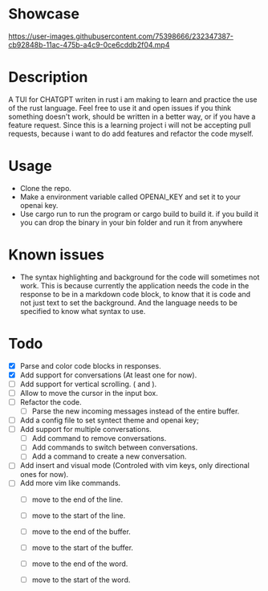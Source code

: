 Showcase
==============================

https://user-images.githubusercontent.com/75398666/232347387-cb92848b-11ac-475b-a4c9-0ce6cddb2f04.mp4

Description
==============================

A TUI for CHATGPT writen in rust i am making to learn and practice the use of the rust language.
Feel free to use it and open issues if you think something doesn't work, should be written in a
better way, or if you have a feature request.
Since this is a learning project i will not be accepting pull requests, because i want to do add
features and refactor the code myself.

Usage
==============================

- Clone the repo.
- Make a environment variable called OPENAI_KEY and set it to your openai key.
- Use cargo run to run the program or cargo build to build it.
if you build it you can drop the binary in your bin folder and run it from anywhere


Known issues
==============================

- The syntax highlighting and background for the code will sometimes not work.
This is because currently the application needs the code in the response to be in a markdown code block,
to know that it is code and not just text to set the background. And the language needs to be specified
to know what syntax to use.

Todo
==============================

- [x] Parse and color code blocks in responses.
- [x] Add support for conversations (At least one for now).
- [ ] Add support for vertical scrolling. (<C-u> and <C-d>).
- [ ] Allow to move the cursor in the input box.
- [ ] Refactor the code.
    - [ ] Parse the new incoming messages instead of the entire buffer.
- [ ] Add a config file to set syntect theme and openai key;
- [ ] Add support for multiple conversations.
    - [ ] Add command to remove conversations.
    - [ ] Add commands to switch between conversations.
    - [ ] Add a command to create a new conversation.
- [ ] Add insert and visual mode (Controled with vim keys, only directional ones for now).
- [ ] Add more vim like commands.
    - [ ] move to the end of the line.
    - [ ] move to the start of the line.
    - [ ] move to the end of the buffer.
    - [ ] move to the start of the buffer.
    - [ ] move to the end of the word.
    - [ ] move to the start of the word.








